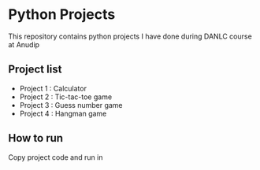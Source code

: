 # Python Projects

This repository contains python projects I have done during DANLC course at Anudip

## Project list
- Project 1 : Calculator
- Project 2 : Tic-tac-toe game
- Project 3 : Guess number game
- Project 4 : Hangman game

## How to run
Copy project code and run in
